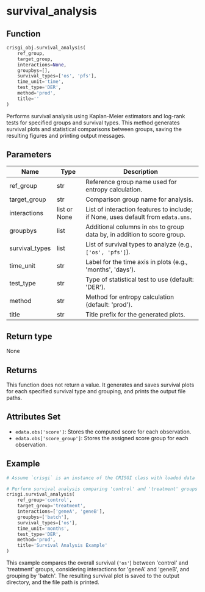 # survival_analysis

## Function

```python
crisgi_obj.survival_analysis(
    ref_group,
    target_group,
    interactions=None,
    groupbys=[],
    survival_types=['os', 'pfs'],
    time_unit='time',
    test_type='DER',
    method='prod',
    title=''
)
```
Performs survival analysis using Kaplan-Meier estimators and log-rank tests for specified groups and survival types. This method generates survival plots and statistical comparisons between groups, saving the resulting figures and printing output messages.

## Parameters

| Name           | Type            | Description                                                                                  |
|----------------|-----------------|----------------------------------------------------------------------------------------------|
| ref_group      | str             | Reference group name used for entropy calculation.                                           |
| target_group   | str             | Comparison group name for analysis.                                                          |
| interactions   | list or None    | List of interaction features to include; if None, uses default from `edata.uns`.             |
| groupbys       | list            | Additional columns in `obs` to group data by, in addition to score group.                    |
| survival_types | list            | List of survival types to analyze (e.g., `['os', 'pfs']`).                                   |
| time_unit      | str             | Label for the time axis in plots (e.g., 'months', 'days').                                   |
| test_type      | str             | Type of statistical test to use (default: 'DER').                                            |
| method         | str             | Method for entropy calculation (default: 'prod').                                            |
| title          | str             | Title prefix for the generated plots.                                                        |

## Return type

None

## Returns

This function does not return a value. It generates and saves survival plots for each specified survival type and grouping, and prints the output file paths.

## Attributes Set

- `edata.obs['score']`: Stores the computed score for each observation.
- `edata.obs['score_group']`: Stores the assigned score group for each observation.

## Example

```python
# Assume `crisgi` is an instance of the CRISGI class with loaded data

# Perform survival analysis comparing 'control' and 'treatment' groups
crisgi.survival_analysis(
    ref_group='control',
    target_group='treatment',
    interactions=['geneA', 'geneB'],
    groupbys=['batch'],
    survival_types=['os'],
    time_unit='months',
    test_type='DER',
    method='prod',
    title='Survival Analysis Example'
)
```

This example compares the overall survival (`'os'`) between 'control' and 'treatment' groups, considering interactions for 'geneA' and 'geneB', and grouping by 'batch'. The resulting survival plot is saved to the output directory, and the file path is printed.
